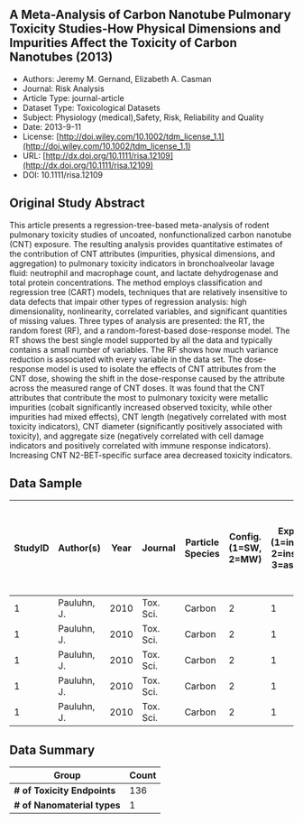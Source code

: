<script type='text/javascript' src='https://d1bxh8uas1mnw7.cloudfront.net/assets/embed.js'></script>

<div style="float: right; width: 200px" class='altmetric-embed' data-badge-type='donut' data-condensed='true' data-badge-details='right' data-doi="10.1111/risa.12109"></div>

## A Meta-Analysis of Carbon Nanotube Pulmonary Toxicity Studies-How Physical Dimensions and Impurities Affect the Toxicity of Carbon Nanotubes (2013)
<script type="application/ld+json">
	{	
		"@context": {
			"bs": "https://bioschemas.org/",
			"schema": "https://schema.org/",
			"citation": "schema:citation",
			"name": "schema:name",
			"url": "schema:url",
			"variableMeasured": "schema:variableMeasured"
		},
		"@type": "schema:Dataset",
		"variableMeasured": [
			{
				"@type": "schema:PropertyValue",
				"name": "MI-R1.3-ABSTRACT-BASIC-CHEMICAL_COMPOSITION"
			},
			{
				"@type": "schema:PropertyValue",
				"name": "MI-R1.3-ABSTRACT-TOX-ORGANISM_OR_SPECIES"
			},
			{
				"@type": "schema:PropertyValue",
				"name": "MI-R1.3-ABSTRACT-PHYSCHEM-SIZE"
			},
			{
				"@type": "schema:PropertyValue",
				"name": "MI-R1.3-ABSTRACT-TOX-in_vivo_subject_sex"
			},
			{
				"@type": "schema:PropertyValue",
				"name": "MI-R1.3-ABSTRACT-TOX-in_vivo_subject_weight"
			},
			{
				"@type": "schema:PropertyValue",
				"name": "MI-R1.3-ABSTRACT-BASIC-PURITY"
			},
			{
				"@type": "schema:PropertyValue",
				"name": "MI-R1.3-ABSTRACT-TOX-CONCENTRATION"
			},
			{
				"@type": "schema:PropertyValue",
				"name": "MI-R1.3-ABSTRACT-TOX-EXPOSURE_TIME"
			}
		],
		"name": "A Meta-Analysis of Carbon Nanotube Pulmonary Toxicity Studies-How Physical Dimensions and Impurities Affect the Toxicity of Carbon Nanotubes",
		"url": "http://dx.doi.org/10.1111/risa.12109",
		"citation": "https://doi.org/10.1111/risa.12109",
		"@id": "10.1111/risa.12109",
		"http://purl.org/dc/terms/conformsTo": { "@type": "schema:CreativeWork", "@id": "https://bioschemas.org/profiles/Dataset/1.0-RELEASE" },
		"schema:license": "http://doi.wiley.com/10.1002/tdm_license_1.1",
		"schema:creator": [
		  {
			"@type": "schema:Organization",
			"name": "RiskGONE"
		  }
		],
		"schema:datePublished": "2013-9-11"
	}
</script>

* Authors: Jeremy M. Gernand, Elizabeth A. Casman
* Journal: Risk Analysis
* Article Type: journal-article
* Dataset Type: Toxicological Datasets
* Subject: Physiology (medical),Safety, Risk, Reliability and Quality
* Date: 2013-9-11
* License: [http://doi.wiley.com/10.1002/tdm_license_1.1](http://doi.wiley.com/10.1002/tdm_license_1.1)
* URL: [http://dx.doi.org/10.1111/risa.12109](http://dx.doi.org/10.1111/risa.12109)
* DOI: 10.1111/risa.12109



## Original Study Abstract

This article presents a regression-tree-based meta-analysis of rodent pulmonary toxicity studies of uncoated, nonfunctionalized carbon nanotube (CNT) exposure. The resulting analysis provides quantitative estimates of the contribution of CNT attributes (impurities, physical dimensions, and aggregation) to pulmonary toxicity indicators in bronchoalveolar lavage fluid: neutrophil and macrophage count, and lactate dehydrogenase and total protein concentrations. The method employs classification and regression tree (CART) models, techniques that are relatively insensitive to data defects that impair other types of regression analysis: high dimensionality, nonlinearity, correlated variables, and significant quantities of missing values. Three types of analysis are presented: the RT, the random forest (RF), and a random-forest-based dose-response model. The RT shows the best single model supported by all the data and typically contains a small number of variables. The RF shows how much variance reduction is associated with every variable in the data set. The dose-response model is used to isolate the effects of CNT attributes from the CNT dose, showing the shift in the dose-response caused by the attribute across the measured range of CNT doses. It was found that the CNT attributes that contribute the most to pulmonary toxicity were metallic impurities (cobalt significantly increased observed toxicity, while other impurities had mixed effects), CNT length (negatively correlated with most toxicity indicators), CNT diameter (significantly positively associated with toxicity), and aggregate size (negatively correlated with cell damage indicators and positively correlated with immune response indicators). Increasing CNT N2-BET-specific surface area decreased toxicity indicators.

## Data Sample

|StudyID|Author(s)|Year |Journal|Particle Species|Config. (1=SW, 2=MW)|Exp. Mode (1=inhalation, 2=instillation, 3=aspiration)|animal (1=rats, 2=mice)|species (1=sprague-dawley, 2=wistar, 3=C57BL/6, 4=ICR, 5=Crl:CD(SD)IGS BR, 6=BALB/cAnNCrl)|mean animal mass, g|sex (1=male, 2=female)|min length|length median, nm|max length|min dia|diameter median, nm|max dia|MMAD, nm|Purity|%wt Oxidized C|% wt Co|% wt Al|%wt Fe|%wt Cu|%wt Cr|%wt Ni|SA m2/g|mass conc. (mg/m3)|air conc. SD|Exp. Hrs.|Exp. Per. (hrs)|Total Dose (ug/kg)|Avg 24-hr Dose (ug/kg)|Total Dose (m2/kg)|Avg 24-hr Dose (m2/kg)|No. of Subjects (N)|Post Exp. (days)|Total BAL Cell Counts (x10^6)|Total Cell Count SD|Macrophages Count (x10^4)|Macrophages SD|Neutrophils count (x10^4)|Neutro. SD|LDH (% of control)|LDH SD|IL-6 (pg/ml)|IL-6 SD|TNF-a (pg/ml)|TNF SD|Total Protein (% of control)|Protein SD|Lymphocytes (count x 10^4)|Lymphocytes SD|Eosinophils (x10^5 /lung)|Eosinophils SD|IL-10 (% of control)|IL-10 SD|Collagen (% of control)|Collagen SD|Hydroxiproline (ug/lung)|Hydroxiproline SD|Alkaline Phosphatase (% of control)|Alkaline Phosphatase SD|BAL Total Cell Count (fold of control)|BAL Total Cell Count (fold of control) SD|BAL Macrophages (fold of control)|BAL Macrophages (fold of control) SD|BAL Macrophages (%TCC)|BAL Macrophages (%TCC) SD|BAL Neutrophils (fold of control)|BAL Neutrophils (fold of control) SD|BAL Neutrophils (%TCC)|BAL Neutrophils (%TCC) SD|BAL LDH (fold of control)|BAL LDH (fold of control) SD|BAL Total Protein (fold of control)|BAL Total Protein (fold of control) SD|BAL Lymphocytes (fold of control)|BAL Lymphocytes (fold of control) SD|BAL Lymphocytes (%TCC)|BAL Lymphocytes (%TCC) SD|BAL Collagen (fold of control)|BAL Collagen (fold of control) SD|
|-------|---------|-----|-------|----------------|--------------------|------------------------------------------------------|-----------------------|------------------------------------------------------------------------------------------|-------------------|----------------------|----------|-----------------|----------|-------|-------------------|-------|--------|------|--------------|-------|-------|------|------|------|------|-------|------------------|------------|---------|---------------|------------------|----------------------|------------------|----------------------|-------------------|----------------|-----------------------------|-------------------|-------------------------|--------------|-------------------------|----------|------------------|------|------------|-------|-------------|------|----------------------------|----------|--------------------------|--------------|-------------------------|--------------|--------------------|--------|-----------------------|-----------|------------------------|-----------------|-----------------------------------|-----------------------|--------------------------------------|-----------------------------------------|---------------------------------|------------------------------------|----------------------|-------------------------|---------------------------------|------------------------------------|----------------------|-------------------------|-------------------------|----------------------------|-----------------------------------|--------------------------------------|---------------------------------|------------------------------------|----------------------|-------------------------|------------------------------|---------------------------------|
|1      |Pauluhn, J.|2010 |Tox. Sci.|Carbon          |2                   |1                                                     |1                      |2                                                                                         |250                |1                     |70        |320              |1170      |5      |9,5                |22     |1670    |98,6  |0             |0,53   |0      |0     |0     |0     |0     |253    |0,1               |0,02        |390      |2184           |105,210144        |1,156155429           |0,026618166       |0,000292507           |6                  |1               |6                            |1                  |500                      |50            |5                        |1         |120               |10    |            |       |             |      |135                         |20        |1                         |1             |                         |              |                    |        |160                    |10         |                        |                 |180                                |40                     |1                                     |0,166666667                              |1                                |0,1                                 |0,833333333           |0,083333333              |1                                |0,2                                 |0,008333333           |0,001666667              |1,2                      |0,1                         |1,35                               |0,2                                   |1                                |1                                   |0,001666667           |0,001666667              |1,6                           |0,1                              |
|1      |Pauluhn, J.|2010 |Tox. Sci.|Carbon          |2                   |1                                                     |1                      |2                                                                                         |250                |1                     |70        |320              |1170      |5      |9,5                |22     |1910    |98,6  |0             |0,53   |0      |0     |0     |0     |0     |253    |0,45              |0,06        |390      |2184           |473,445648        |5,202699429           |0,119781749       |0,001316283           |6                  |1               |12                           |1                  |500                      |50            |50                       |1         |280               |50    |            |       |             |      |210                         |40        |5                         |2             |                         |              |                    |        |400                    |50         |                        |                 |240                                |30                     |2                                     |0,166666667                              |1                                |0,1                                 |0,416666667           |0,041666667              |10                               |0,2                                 |0,041666667           |0,000833333              |2,8                      |0,5                         |2,1                                |0,4                                   |5                                |2                                   |0,004166667           |0,001666667              |4                             |0,5                              |
|1      |Pauluhn, J.|2010 |Tox. Sci.|Carbon          |2                   |1                                                     |1                      |2                                                                                         |250                |1                     |70        |320              |1170      |5      |9,5                |22     |1930    |98,6  |0             |0,53   |0      |0     |0     |0     |0     |253    |1,62              |0,2         |390      |2184           |1704,404333       |18,72971795           |0,431214296       |0,004738619           |6                  |1               |43                           |8                  |1800                     |400           |780                      |100       |580               |120   |            |       |             |      |280                         |30        |25                        |15            |                         |              |                    |        |800                    |200        |                        |                 |220                                |20                     |7,166666667                           |1,333333333                              |3,6                              |0,8                                 |0,418604651           |0,093023256              |156                              |20                                  |0,181395349           |0,023255814              |5,8                      |1,2                         |2,8                                |0,3                                   |25                               |15                                  |0,005813953           |0,003488372              |8                             |2                                |
|1      |Pauluhn, J.|2010 |Tox. Sci.|Carbon          |2                   |1                                                     |1                      |2                                                                                         |250                |1                     |70        |320              |1170      |5      |9,5                |22     |2190    |98,6  |0             |0,53   |0      |0     |0     |0     |0     |253    |5,98              |0,8         |390      |2184           |6291,566611       |69,13809463           |1,591766353       |0,017491938           |6                  |1               |119                          |31                 |4300                     |1200          |3200                     |1200      |1180              |390   |            |       |             |      |530                         |70        |128                       |60            |                         |              |                    |        |1650                   |250        |                        |                 |290                                |90                     |19,83333333                           |5,166666667                              |8,6                              |2,4                                 |0,361344538           |0,100840336              |640                              |240                                 |0,268907563           |0,100840336              |11,8                     |3,9                         |5,3                                |0,7                                   |128                              |60                                  |0,010756303           |0,005042017              |16,5                          |2,5                              |
|1      |Pauluhn, J.|2010 |Tox. Sci.|Carbon          |2                   |1                                                     |1                      |2                                                                                         |250                |1                     |70        |320              |1170      |5      |9,5                |22     |1670    |98,6  |0             |0,53   |0      |0     |0     |0     |0     |253    |0,1               |0,02        |390      |2184           |105,210144        |1,156155429           |0,026618166       |0,000292507           |6                  |28              |6                            |1                  |500                      |50            |10                       |1         |100               |10    |            |       |             |      |100                         |5         |1                         |1             |                         |              |                    |        |100                    |5          |                        |                 |110                                |10                     |1                                     |0,166666667                              |1                                |0,1                                 |0,833333333           |0,083333333              |2                                |0,2                                 |0,016666667           |0,001666667              |1                        |0,1                         |1                                  |0,05                                  |1                                |1                                   |0,001666667           |0,001666667              |1                             |0,05                             |


## Data Summary

| **Group**                    | **Count** |
| ---------------------------- | --------- |
| **\# of Toxicity Endpoints** |    136    |
| **\# of Nanomaterial types** |    1      |

